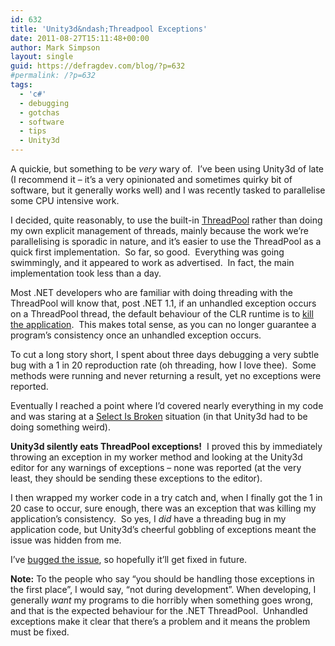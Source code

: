 ```yaml
---
id: 632
title: 'Unity3d&ndash;Threadpool Exceptions'
date: 2011-08-27T15:11:48+00:00
author: Mark Simpson
layout: single
guid: https://defragdev.com/blog/?p=632
#permalink: /?p=632
tags:
  - 'c#'
  - debugging
  - gotchas
  - software
  - tips
  - Unity3d
---
```

A quickie, but something to be _very_ wary of.&#160; I’ve been using Unity3d of late (I recommend it – it’s a very opinionated and sometimes quirky bit of software, but it generally works well) and I was recently tasked to parallelise some CPU intensive work.&#160; 

I decided, quite reasonably, to use the built-in [ThreadPool](http://msdn.microsoft.com/en-us/library/system.threading.threadpool.aspx) rather than doing my own explicit management of threads, mainly because the work we’re parallelising is sporadic in nature, and it’s easier to use the ThreadPool as a quick first implementation.&#160; So far, so good.&#160; Everything was going swimmingly, and it appeared to work as advertised.&#160; In fact, the main implementation took less than a day.

Most .NET developers who are familiar with doing threading with the ThreadPool will know that, post .NET 1.1, if an unhandled exception occurs on a ThreadPool thread, the default behaviour of the CLR runtime is to [kill the application](http://msdn.microsoft.com/en-us/library/ms228965.aspx).&#160; This makes total sense, as you can no longer guarantee a program’s consistency once an unhandled exception occurs.&#160; 

To cut a long story short, I spent about three days debugging a very subtle bug with a 1 in 20 reproduction rate (oh threading, how I love thee).&#160; Some methods were running and never returning a result, yet no exceptions were reported.&#160; 

Eventually I reached a point where I’d covered nearly everything in my code and was staring at a [Select Is Broken](http://www.codinghorror.com/blog/2008/03/the-first-rule-of-programming-its-always-your-fault.html) situation (in that Unity3d had to be doing something weird).

**Unity3d silently eats ThreadPool exceptions!**&#160; I proved this by immediately throwing an exception in my worker method and looking at the Unity3d editor for any warnings of exceptions – none was reported (at the very least, they should be sending these exceptions to the editor).&#160; 

I then wrapped my worker code in a try catch and, when I finally got the 1 in 20 case to occur, sure enough, there was an exception that was killing my application’s consistency.&#160; So yes, I _did_ have a threading bug in my application code, but Unity3d’s cheerful gobbling of exceptions meant the issue was hidden from me.

I’ve [bugged the issue](http://fogbugz.unity3d.com/default.asp?416782_1n7rsv4g9vrudomi), so hopefully it’ll get fixed in future.

**Note:** To the people who say “you should be handling those exceptions in the first place”, I would say, “not during development”. When developing, I generally _want_ my programs to die horribly when something goes wrong, and that is the expected behaviour for the .NET ThreadPool.&#160; Unhandled exceptions make it clear that there’s a problem and it means the problem must be fixed.